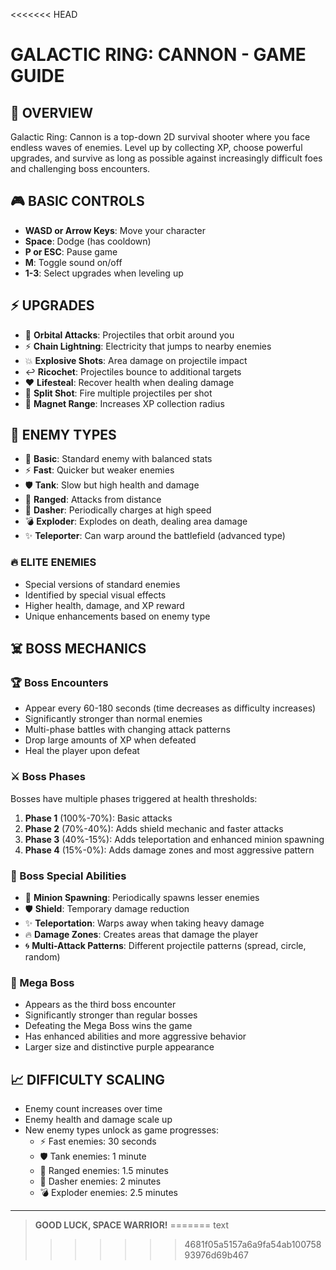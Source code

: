 <<<<<<< HEAD
# GALACTIC RING: CANNON - GAME GUIDE

## 🌌 OVERVIEW
Galactic Ring: Cannon is a top-down 2D survival shooter where you face endless waves of enemies. Level up by collecting XP, choose powerful upgrades, and survive as long as possible against increasingly difficult foes and challenging boss encounters.

## 🎮 BASIC CONTROLS
- **WASD or Arrow Keys**: Move your character
- **Space**: Dodge (has cooldown)
- **P or ESC**: Pause game
- **M**: Toggle sound on/off
- **1-3**: Select upgrades when leveling up

## ⚡ UPGRADES
- 🔄 **Orbital Attacks**: Projectiles that orbit around you
- ⚡ **Chain Lightning**: Electricity that jumps to nearby enemies
- 💥 **Explosive Shots**: Area damage on projectile impact
- ↩️ **Ricochet**: Projectiles bounce to additional targets
- ❤️ **Lifesteal**: Recover health when dealing damage
- 🔱 **Split Shot**: Fire multiple projectiles per shot
- 🧲 **Magnet Range**: Increases XP collection radius

## 👾 ENEMY TYPES
- 👾 **Basic**: Standard enemy with balanced stats
- ⚡ **Fast**: Quicker but weaker enemies
- 🛡️ **Tank**: Slow but high health and damage
- 🏹 **Ranged**: Attacks from distance
- 💨 **Dasher**: Periodically charges at high speed
- 💣 **Exploder**: Explodes on death, dealing area damage
- ✨ **Teleporter**: Can warp around the battlefield (advanced type)

### 🔥 ELITE ENEMIES
- Special versions of standard enemies
- Identified by special visual effects
- Higher health, damage, and XP reward
- Unique enhancements based on enemy type

## ☠️ BOSS MECHANICS

### 🏆 Boss Encounters
- Appear every 60-180 seconds (time decreases as difficulty increases)
- Significantly stronger than normal enemies
- Multi-phase battles with changing attack patterns
- Drop large amounts of XP when defeated
- Heal the player upon defeat

### ⚔️ Boss Phases
Bosses have multiple phases triggered at health thresholds:
1. **Phase 1** (100%-70%): Basic attacks
2. **Phase 2** (70%-40%): Adds shield mechanic and faster attacks
3. **Phase 3** (40%-15%): Adds teleportation and enhanced minion spawning
4. **Phase 4** (15%-0%): Adds damage zones and most aggressive pattern

### 💪 Boss Special Abilities
- 🔮 **Minion Spawning**: Periodically spawns lesser enemies
- 🛡️ **Shield**: Temporary damage reduction
- ✨ **Teleportation**: Warps away when taking heavy damage
- 🔥 **Damage Zones**: Creates areas that damage the player
- 🌀 **Multi-Attack Patterns**: Different projectile patterns (spread, circle, random)

### 👑 Mega Boss
- Appears as the third boss encounter
- Significantly stronger than regular bosses
- Defeating the Mega Boss wins the game
- Has enhanced abilities and more aggressive behavior
- Larger size and distinctive purple appearance

## 📈 DIFFICULTY SCALING
- Enemy count increases over time
- Enemy health and damage scale up
- New enemy types unlock as game progresses:
  - ⚡ Fast enemies: 30 seconds
  - 🛡️ Tank enemies: 1 minute
  - 🏹 Ranged enemies: 1.5 minutes
  - 💨 Dasher enemies: 2 minutes
  - 💣 Exploder enemies: 2.5 minutes

***

> **GOOD LUCK, SPACE WARRIOR!**
=======
text
>>>>>>> 4681f05a5157a6a9fa54ab10075893976d69b467
